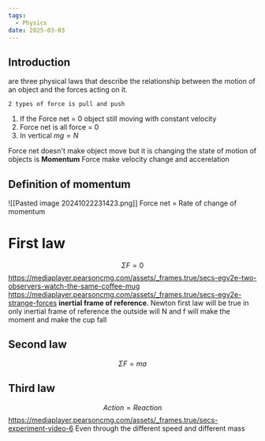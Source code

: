 ```yaml
---
tags:
  - Physics
date: 2025-03-03
---
```

## Introduction 
are three physical laws that describe the relationship between the motion of an object and the forces acting on it. 

```
2 types of force is pull and push
```
1. If the Force net = 0 object still moving with constant velocity
2. Force net is all force = 0 
3. In vertical $mg = N$

Force net doesn't make object move but it is changing the state of motion of objects is **Momentum**
Force make velocity change and accerelation

## Definition of momentum
![[Pasted image 20241022231423.png]]
Force net  = Rate of change of momentum
# First law
$$\Sigma F = 0$$
https://mediaplayer.pearsoncmg.com/assets/_frames.true/secs-egv2e-two-observers-watch-the-same-coffee-mug
https://mediaplayer.pearsoncmg.com/assets/_frames.true/secs-egv2e-strange-forces
**inertial frame of reference**.
Newton first law will be true in only inertial frame of reference 
the outside will N and f will make the moment and make the cup fall
## Second law
$$\Sigma F = ma$$
## Third law
$$Action = Reaction$$
https://mediaplayer.pearsoncmg.com/assets/_frames.true/secs-experiment-video-6
Even through the different speed and different mass